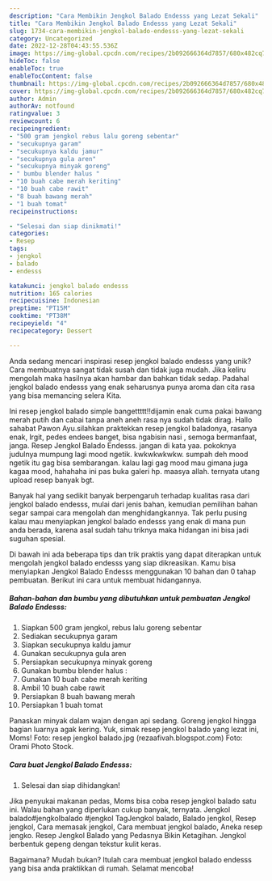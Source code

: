 ```yaml
---
description: "Cara Membikin Jengkol Balado Endesss yang Lezat Sekali"
title: "Cara Membikin Jengkol Balado Endesss yang Lezat Sekali"
slug: 1734-cara-membikin-jengkol-balado-endesss-yang-lezat-sekali
category: Uncategorized
date: 2022-12-28T04:43:55.536Z
image: https://img-global.cpcdn.com/recipes/2b092666364d7857/680x482cq70/jengkol-balado-endesss-foto-resep-utama.jpg
hideToc: false
enableToc: true
enableTocContent: false
thumbnail: https://img-global.cpcdn.com/recipes/2b092666364d7857/680x482cq70/jengkol-balado-endesss-foto-resep-utama.jpg
cover: https://img-global.cpcdn.com/recipes/2b092666364d7857/680x482cq70/jengkol-balado-endesss-foto-resep-utama.jpg
author: Admin
authorAv: notfound
ratingvalue: 3
reviewcount: 6
recipeingredient:
- "500 gram jengkol rebus lalu goreng sebentar"
- "secukupnya garam"
- "secukupnya kaldu jamur"
- "secukupnya gula aren"
- "secukupnya minyak goreng"
- " bumbu blender halus "
- "10 buah cabe merah keriting"
- "10 buah cabe rawit"
- "8 buah bawang merah"
- "1 buah tomat"
recipeinstructions:

- "Selesai dan siap dinikmati!"
categories:
- Resep
tags:
- jengkol
- balado
- endesss

katakunci: jengkol balado endesss 
nutrition: 165 calories
recipecuisine: Indonesian
preptime: "PT15M"
cooktime: "PT38M"
recipeyield: "4"
recipecategory: Dessert

---
```





Anda sedang mencari inspirasi resep jengkol balado endesss yang unik? Cara membuatnya sangat tidak susah dan tidak juga mudah. Jika keliru mengolah maka hasilnya akan hambar dan bahkan tidak sedap. Padahal jengkol balado endesss yang enak seharusnya punya aroma dan cita rasa yang bisa memancing selera Kita.





Ini resep jengkol balado simple bangettttt!!dijamin enak cuma pakai bawang merah putih dan cabai tanpa aneh aneh rasa nya sudah tidak dirag. Hallo sahabat Pawon Ayu.silahkan praktekkan resep jengkol baladonya, rasanya enak, lrgit, pedes endees banget, bisa ngabisin nasi , semoga bermanfaat, janga. Resep Jengkol Balado Endesss. jangan di kata yaa. pokoknya judulnya mumpung lagi mood ngetik. kwkwkwkwkw. sumpah deh mood ngetik itu gag bisa sembarangan. kalau lagi gag mood mau gimana juga kagaa mood, hahahaha ini pas buka galeri hp. maasya allah. ternyata utang upload resep banyak bgt.

Banyak hal yang sedikit banyak berpengaruh terhadap kualitas rasa dari jengkol balado endesss, mulai dari jenis bahan, kemudian pemilihan bahan segar sampai cara mengolah dan menghidangkannya. Tak perlu pusing kalau mau menyiapkan jengkol balado endesss yang enak di mana pun anda berada, karena asal sudah tahu triknya maka hidangan ini bisa jadi suguhan spesial.






Di bawah ini ada beberapa tips dan trik praktis yang dapat diterapkan untuk mengolah jengkol balado endesss yang siap dikreasikan. Kamu bisa menyiapkan Jengkol Balado Endesss menggunakan 10 bahan dan 0 tahap pembuatan. Berikut ini cara untuk membuat hidangannya.

<!--inarticleads1-->

##### Bahan-bahan dan bumbu yang dibutuhkan untuk pembuatan Jengkol Balado Endesss:

1. Siapkan 500 gram jengkol, rebus lalu goreng sebentar
1. Sediakan secukupnya garam
1. Siapkan secukupnya kaldu jamur
1. Gunakan secukupnya gula aren
1. Persiapkan secukupnya minyak goreng
1. Gunakan  bumbu blender halus :
1. Gunakan 10 buah cabe merah keriting
1. Ambil 10 buah cabe rawit
1. Persiapkan 8 buah bawang merah
1. Persiapkan 1 buah tomat


Panaskan minyak dalam wajan dengan api sedang. Goreng jengkol hingga bagian luarnya agak kering. Yuk, simak resep jengkol balado yang lezat ini, Moms! Foto: resep jengkol balado.jpg (rezaafivah.blogspot.com) Foto: Orami Photo Stock. 

<!--inarticleads2-->

##### Cara buat Jengkol Balado Endesss:


1. Selesai dan siap dihidangkan!

Jika penyukai makanan pedas, Moms bisa coba resep jengkol balado satu ini. Walau bahan yang diperlukan cukup banyak, ternyata. Jengkol balado#jengkolbalado #jengkol TagJengkol balado, Balado jengkol, Resep jengkol, Cara memasak jengkol, Cara membuat jengkol balado, Aneka resep jengko. Resep Jengkol Balado yang Pedasnya Bikin Ketagihan. Jengkol berbentuk gepeng dengan tekstur kulit keras. 

Bagaimana? Mudah bukan? Itulah cara membuat jengkol balado endesss yang bisa anda praktikkan di rumah. Selamat mencoba!
